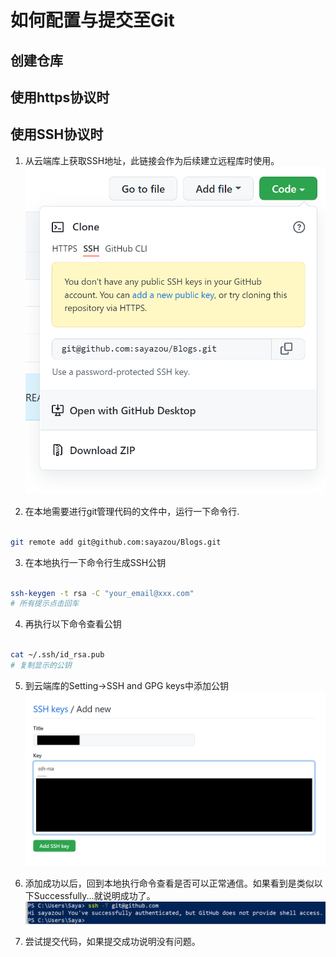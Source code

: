 # 如何配置与提交至Git


## 创建仓库





## 使用https协议时


## 使用SSH协议时

1. 从云端库上获取SSH地址，此链接会作为后续建立远程库时使用。
![](./pic/2022-01-13-22-57-09.png)


2. 在本地需要进行git管理代码的文件中，运行一下命令行.
```bash

git remote add git@github.com:sayazou/Blogs.git
```

3. 在本地执行一下命令行生成SSH公钥
```bash

ssh-keygen -t rsa -C "your_email@xxx.com"
# 所有提示点击回车
```

4. 再执行以下命令查看公钥
```bash

cat ~/.ssh/id_rsa.pub
# 复制显示的公钥
```

5. 到云端库的Setting->SSH and GPG keys中添加公钥
![](./pic/2022-01-13-23-20-43.png)

6. 添加成功以后，回到本地执行命令查看是否可以正常通信。如果看到是类似以下Successfully...就说明成功了。
![](./pic/2022-01-13-23-25-18.png)

7. 尝试提交代码，如果提交成功说明没有问题。